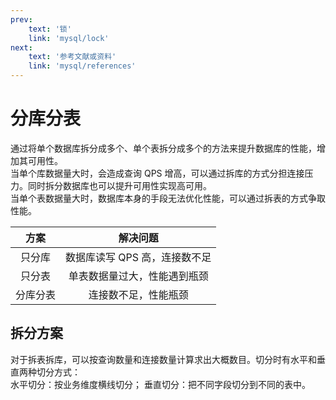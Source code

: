 ```yaml
---
prev:
    text: '锁'
    link: 'mysql/lock'
next:
    text: '参考文献或资料'
    link: 'mysql/references'
---
```


# 分库分表
通过将单个数据库拆分成多个、单个表拆分成多个的方法来提升数据库的性能，增加其可用性。  
当单个库数据量大时，会造成查询 QPS 增高，可以通过拆库的方式分担连接压力。同时拆分数据库也可以提升可用性实现高可用。  
当单个表数据量大时，数据库本身的手段无法优化性能，可以通过拆表的方式争取性能。  

|方案|解决问题|
|:--:|:--:|
|只分库|数据库读写 QPS 高，连接数不足|
|只分表|单表数据量过大，性能遇到瓶颈|
|分库分表|连接数不足，性能瓶颈|


## 拆分方案
对于拆表拆库，可以按查询数量和连接数量计算求出大概数目。切分时有水平和垂直两种切分方式：  
水平切分：按业务维度横线切分； 
垂直切分：把不同字段切分到不同的表中。  